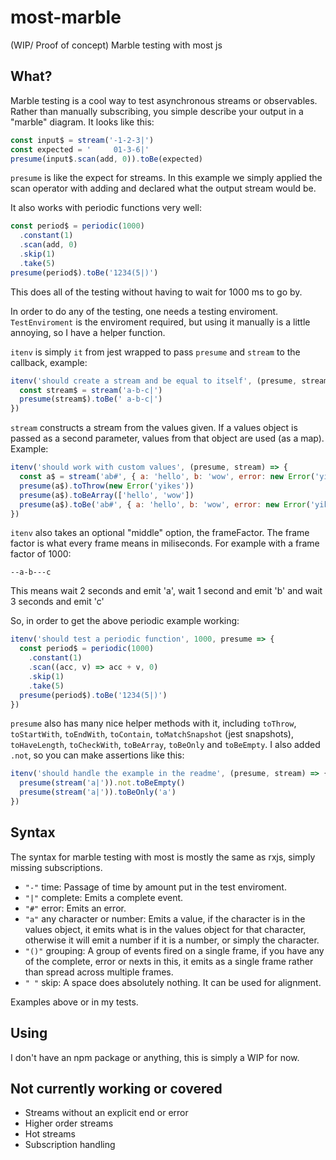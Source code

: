 # most-marble
(WIP/ Proof of concept) Marble testing with most js

## What?

Marble testing is a cool way to test asynchronous streams or observables. Rather than manually subscribing, you simple describe your output in a "marble" diagram. It looks like this:

```js
const input$ = stream('-1-2-3|')
const expected = '     01-3-6|'
presume(input$.scan(add, 0)).toBe(expected)
```

`presume` is like the expect for streams. In this example we simply applied the scan operator with adding and declared what the output stream would be.

It also works with periodic functions very well:

```js
const period$ = periodic(1000)
  .constant(1)
  .scan(add, 0)
  .skip(1)
  .take(5)
presume(period$).toBe('1234(5|)')
```

This does all of the testing without having to wait for 1000 ms to go by.

In order to do any of the testing, one needs a testing enviroment. `TestEnviroment` is the enviroment required, but using it manually is a little annoying, so I have a helper function.

`itenv` is simply `it` from jest wrapped to pass `presume` and `stream` to the callback, example:

```js
itenv('should create a stream and be equal to itself', (presume, stream) => {
  const stream$ = stream('a-b-c|')
  presume(stream$).toBe(' a-b-c|')
})
```

`stream` constructs a stream from the values given. If a values object is passed as a second parameter, values from that object are used (as a map). Example: 

```js
itenv('should work with custom values', (presume, stream) => {
  const a$ = stream('ab#', { a: 'hello', b: 'wow', error: new Error('yikes') })
  presume(a$).toThrow(new Error('yikes'))
  presume(a$).toBeArray(['hello', 'wow'])
  presume(a$).toBe('ab#', { a: 'hello', b: 'wow', error: new Error('yikes') })
})
```

`itenv` also takes an optional "middle" option, the frameFactor. The frame factor is what every frame means in miliseconds. For example with a frame factor of 1000:

```
--a-b---c
```

This means wait 2 seconds and emit 'a', wait 1 second and emit 'b' and wait 3 seconds and emit 'c'

So, in order to get the above periodic example working:

```js
itenv('should test a periodic function', 1000, presume => {
  const period$ = periodic(1000)
    .constant(1)
    .scan((acc, v) => acc + v, 0)
    .skip(1)
    .take(5)
  presume(period$).toBe('1234(5|)')
})
```

`presume` also has many nice helper methods with it, including `toThrow`, `toStartWith`, `toEndWith`, `toContain`, `toMatchSnapshot` (jest snapshots), `toHaveLength`, `toCheckWith`, `toBeArray`, `toBeOnly` and `toBeEmpty`. I also added `.not`, so you can make assertions like this:

```js
itenv('should handle the example in the readme', (presume, stream) => {
  presume(stream('a|')).not.toBeEmpty()
  presume(stream('a|')).toBeOnly('a')
})
```

## Syntax

The syntax for marble testing with most is mostly the same as rxjs, simply missing subscriptions.

- `"-"` time: Passage of time by amount put in the test enviroment.
- `"|"` complete: Emits a complete event.
- `"#"` error: Emits an error.
- `"a"` any character or number: Emits a value, if the character is in the values object, it emits what is in the values object for that character, otherwise it will emit a number if it is a number, or simply the character.
- `"()"` grouping: A group of events fired on a single frame, if you have any of the complete, error or nexts in this, it emits as a single frame rather than spread across multiple frames.
- `" "` skip: A space does absolutely nothing. It can be used for alignment.

Examples above or in my tests.

## Using

I don't have an npm package or anything, this is simply a WIP for now.

## Not currently working or covered

- Streams without an explicit end or error
- Higher order streams
- Hot streams
- Subscription handling
